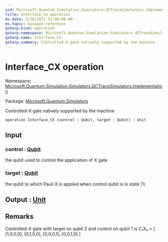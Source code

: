```yaml
---
uid: Microsoft.Quantum.Simulation.Simulators.QCTraceSimulators.Implementation.Interface_CX
title: Interface_CX operation
ms.date: 3/30/2021 12:00:00 AM
ms.topic: managed-reference
qsharp.kind: operation
qsharp.namespace: Microsoft.Quantum.Simulation.Simulators.QCTraceSimulators.Implementation
qsharp.name: Interface_CX
qsharp.summary: Controlled-X gate natively supported by the machine
---
```


# Interface_CX operation

Namespace: [Microsoft.Quantum.Simulation.Simulators.QCTraceSimulators.Implementation](xref:Microsoft.Quantum.Simulation.Simulators.QCTraceSimulators.Implementation)

Package: [Microsoft.Quantum.Simulators](https://nuget.org/packages/Microsoft.Quantum.Simulators)


Controlled-X gate natively supported by the machine

```qsharp
operation Interface_CX (control : Qubit, target : Qubit) : Unit
```


## Input

### control : [Qubit](xref:microsoft.quantum.lang-ref.qubit)

the qubit used to control the application of X gate


### target : [Qubit](xref:microsoft.quantum.lang-ref.qubit)

the qubit to which Pauli X is applied when control qubit is in state |1⟩



## Output : [Unit](xref:microsoft.quantum.lang-ref.unit)



## Remarks

Controlled-X gate with target on qubit 2 and control on qubit 1is C₁X₂ = [ [1,0,0,0], [0,1,0,0], [0,0,0,1], [0,0,1,0] ]